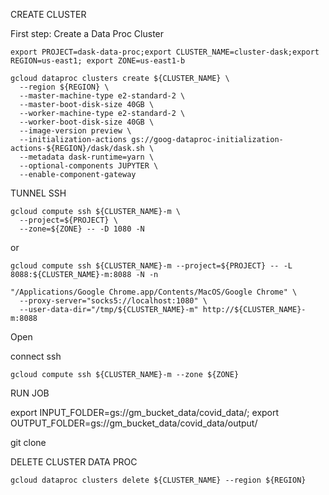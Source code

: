 


CREATE CLUSTER

First step: Create a Data Proc Cluster

````
export PROJECT=dask-data-proc;export CLUSTER_NAME=cluster-dask;export REGION=us-east1; export ZONE=us-east1-b
````
````
gcloud dataproc clusters create ${CLUSTER_NAME} \
  --region ${REGION} \
  --master-machine-type e2-standard-2 \
  --master-boot-disk-size 40GB \
  --worker-machine-type e2-standard-2 \
  --worker-boot-disk-size 40GB \
  --image-version preview \
  --initialization-actions gs://goog-dataproc-initialization-actions-${REGION}/dask/dask.sh \
  --metadata dask-runtime=yarn \
  --optional-components JUPYTER \
  --enable-component-gateway
````
 
TUNNEL SSH
````
gcloud compute ssh ${CLUSTER_NAME}-m \
  --project=${PROJECT} \
  --zone=${ZONE} -- -D 1080 -N
````
or

````
gcloud compute ssh ${CLUSTER_NAME}-m --project=${PROJECT} -- -L 8088:${CLUSTER_NAME}-m:8088 -N -n
````


````
"/Applications/Google Chrome.app/Contents/MacOS/Google Chrome" \
  --proxy-server="socks5://localhost:1080" \
  --user-data-dir="/tmp/${CLUSTER_NAME}-m" http://${CLUSTER_NAME}-m:8088
````
Open 
  
connect ssh

````
gcloud compute ssh ${CLUSTER_NAME}-m --zone ${ZONE}
````

RUN JOB

export INPUT_FOLDER=gs://gm_bucket_data/covid_data/; export OUTPUT_FOLDER=gs://gm_bucket_data/covid_data/output/

git clone 


DELETE CLUSTER DATA PROC

````
gcloud dataproc clusters delete ${CLUSTER_NAME} --region ${REGION}
````